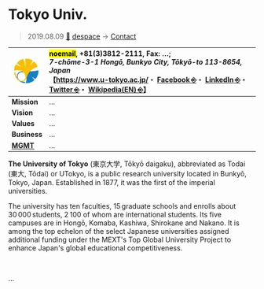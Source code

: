 # Tokyo Univ.
> 2019.08.09 [🚀](../../index/index.md) [despace](../index.md) → [Contact](../contact.md)

|[![](../f/contact/t/tokyo_univ_logo1_thumb.webp)](../f/contact/t/tokyo_univ_logo1.png)|<mark>noemail</mark>, +81(3)3812-2111, Fax: …;<br> *7-chōme-3-1 Hongō, Bunkyo City, Tōkyō-to 113-8654, Japan*<br> 【<https://www.u-tokyo.ac.jp/>・ [Facebook ⎆](https://www.facebook.com/UTokyo.News.en)・ [LinkedIn ⎆](https://www.linkedin.com/school/university-of-tokyo/)・ [Twitter ⎆](https://twitter.com/UTokyo_News_en)・ [Wikipedia(EN) ⎆](https://en.wikipedia.org/wiki/University_of_Tokyo)】|
|:--|:--|
|**Mission**|…|
|**Vision**|…|
|**Values**|…|
|**Business**|…|
|**[MGMT](../mgmt.md)**|…|

**The University of Tokyo** (東京大学, Tōkyō daigaku), abbreviated as Todai (東大, Tōdai) or UTokyo, is a public research university located in Bunkyō, Tokyo, Japan. Established in 1877, it was the first of the imperial universities.

The university has ten faculties, 15 graduate schools and enrolls about 30 000 students, 2 100 of whom are international students. Its five campuses are in Hongō, Komaba, Kashiwa, Shirokane and Nakano. It is among the top echelon of the select Japanese universities assigned additional funding under the MEXT's Top Global University Project to enhance Japan's global educational competitiveness.

<p style="page-break-after:always"> </p>

…

